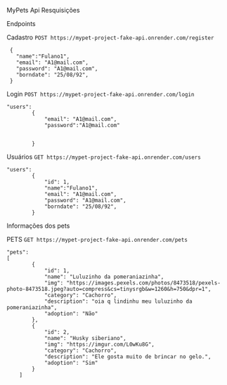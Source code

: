 MyPets Api Resquisições

Endpoints

Cadastro
`POST https://mypet-project-fake-api.onrender.com/register`

```
 {
   "name":"Fulano1",
   "email": "A1@mail.com",
   "password": "A1@mail.com",
   "borndate": "25/08/92",          
 }
```

Login
`POST https://mypet-project-fake-api.onrender.com/login`

```
"users":
        {
            "email": "A1@mail.com", 
            "password":"A1@mail.com"
            
            
        }
```  

Usuários 
`GET https://mypet-project-fake-api.onrender.com/users`

```
"users": 
        {
            "id": 1,
            "name":"Fulano1",
            "email": "A1@mail.com",
            "password": "A1@mail.com",
            "borndate": "25/08/92",
        }
 ```      

Informações dos pets

PETS
`GET https://mypet-project-fake-api.onrender.com/pets`

```
"pets": 
[
        {
            "id": 1,
            "name": "Luluzinho da pomeraniazinha",
            "img": "https://images.pexels.com/photos/8473518/pexels-photo-8473518.jpeg?auto=compress&cs=tinysrgb&w=1260&h=750&dpr=1",
            "category": "Cachorro",
            "description": "oia q lindinhu meu luluzinho da pomeraniazinha",
            "adoption": "Não"
        },
        {
            "id": 2,
            "name": "Husky siberiano",
            "img": "https://imgur.com/L0wKu8G",
            "category": "Cachorro",
            "description": "Ele gosta muito de brincar no gelo.",
            "adoption": "Sim"
        }
    ]
```
